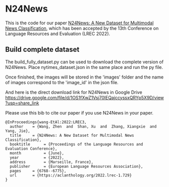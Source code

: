 # N24News
 
This is the code for our paper [N24News: A New Dataset for Multimodal News Classification](https://aclanthology.org/2022.lrec-1.729),
which has been accepted by the 13th Conference on Language Resources and Evaluation (LREC 2022).

## Build complete dataset

The build_fully_dataset.py can be used to download the complete version
of N24News. Place nytimes_dataset.json in the same place and run the py file.

Once finished, the images will be stored in the 'images' folder and the name 
of images correspond to the 'image_id' in the json file.

And here is the direct download link for N24News in Google Drive https://drive.google.com/file/d/1OS1fXwZ1Vsj70lEQajccyssxQRYp5X9D/view?usp=share_link

Please use this bib to cite our paper if you use N24News in your paper.

```
@InProceedings{wang-EtAl:2022:LREC3,
  author    = {Wang, Zhen  and  Shan, Xu  and  Zhang, Xiangxie  and  Yang, Jie},
  title     = {N24News: A New Dataset for Multimodal News Classification},
  booktitle      = {Proceedings of the Language Resources and Evaluation Conference},
  month          = {June},
  year           = {2022},
  address        = {Marseille, France},
  publisher      = {European Language Resources Association},
  pages     = {6768--6775},
  url       = {https://aclanthology.org/2022.lrec-1.729}
}
```

